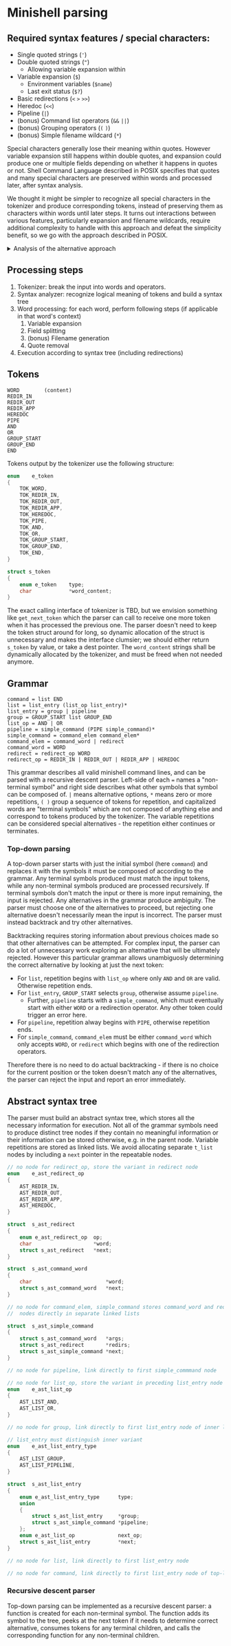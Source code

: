
# Minishell parsing

## Required syntax features / special characters:

* Single quoted strings (`'`)
* Double quoted strings (`"`)
  * Allowing variable expansion within
* Variable expansion (`$`)
  * Environment variables (`$name`)
  * Last exit status (`$?`)
* Basic redirections (`<` `>` `>>`)
* Heredoc (`<<`)
* Pipeline (`|`)
* (bonus) Command list operators (`&&` `||`)
* (bonus) Grouping operators (`(` `)`)
* (bonus) Simple filename wildcard (`*`)

Special characters generally lose their meaning within quotes.
However variable expansion still happens within double quotes, and expansion could produce one or multiple fields depending on whether it happens in quotes or not.
Shell Command Language described in POSIX specifies that quotes and many special characters are preserved within words and processed later, after syntax analysis.

We thought it might be simpler to recognize all special characters in the tokenizer and produce corresponding tokens, instead of preserving them as characters within words until later steps.
It turns out interactions between various features, particularly expansion and filename wildcards, require additional complexity to handle with this approach and defeat the simplicity benefit, so we go with the approach described in POSIX.

<details>
<summary>Analysis of the alternative approach</summary>

Instead of preserving quotes, it might be simpler to recognize and remove all special symbols in the tokenizer.
The tokenizer would output plain fragment and expansion tokens which can be processed in a single pass.
Merge flag controls whether each fragment should be appended to the preceding field or start a new one.
Expansion tokens have a quoted and unquoted variant to disable or enable splitting into multiple plain fragments.
Filename wildcards are also put in their own token type to trigger filename generation.

Most special characters are not parsed in heredoc delimiter, but quotes are removed and the delimiter is flagged either quoted or unquoted.
Either the tokenizer needs to recognize the delimiter and output it as a parameter on the HEREDOC token, or we need to later reconstruct the original input (including special characters) from the various tokens that were produced.

POSIX shell (and Bash) process filename wildcards resulting from expansion, so with this approach we'll need to perform another simplified tokenization round on results of unquoted expansion.
This expansion can only produce plain fragments or filename wildcards - quotes or dollar signs inside variables don't trigger recursive processing.

Fields resulting from variable expansion can be merged into filename wildcards.
Therefore we can't assume all filename tokens are fully formed from tokenizer.
A later filename token can absorb preceding text tokens with inputs like `$var*`, and a filename token can't be processed right away if following tokens can merge with it, such as with `*$var`.

Merged fragments might also include literal `*` that should NOT be interpreted as special characters for the wildcard pattern.
Filename generator needs to know each special character's status as literal or wildcard.
Because we no longer have quotes at this stage, we need to keep active wildcard characters in their own tokens instead of merging with text, and pass token sequences to filename generator.
Without merging we still need to keep track where each pattern ends, and we'll have to scan ahead to see if there are wildcards or not, or pass every token through filename generator.

The resulting complexity from these caveats makes the original POSIX approach seem more attractive.
</details>

## Processing steps

1. Tokenizer: break the input into words and operators.
2. Syntax analyzer: recognize logical meaning of tokens and build a syntax tree
3. Word processing: for each word, perform following steps (if applicable in that word's context)
    1. Variable expansion
    2. Field splitting
    3. (bonus) Filename generation
    4. Quote removal
4. Execution according to syntax tree (including redirections)

## Tokens

```
WORD        (content)
REDIR_IN
REDIR_OUT
REDIR_APP
HEREDOC
PIPE
AND
OR
GROUP_START
GROUP_END
END
```

Tokens output by the tokenizer use the following structure:

```c
enum    e_token
{
    TOK_WORD,
    TOK_REDIR_IN,
    TOK_REDIR_OUT,
    TOK_REDIR_APP,
    TOK_HEREDOC,
    TOK_PIPE,
    TOK_AND,
    TOK_OR,
    TOK_GROUP_START,
    TOK_GROUP_END,
    TOK_END,
}

struct s_token
{
    enum e_token    type;
    char            *word_content;
}
```

The exact calling interface of tokenizer is TBD, but we envision something like `get_next_token` which the parser can call to receive one more token when it has processed the previous one.
The parser doesn't need to keep the token struct around for long, so dynamic allocation of the struct is unnecessary and makes the interface clumsier; we should either return `s_token` by value, or take a dest pointer.
The `word_content` strings shall be dynamically allocated by the tokenizer, and must be freed when not needed anymore.

## Grammar

```
command = list END
list = list_entry (list_op list_entry)*
list_entry = group | pipeline
group = GROUP_START list GROUP_END
list_op = AND | OR
pipeline = simple_command (PIPE simple_command)*
simple_command = command_elem command_elem*
command_elem = command_word | redirect
command_word = WORD
redirect = redirect_op WORD
redirect_op = REDIR_IN | REDIR_OUT | REDIR_APP | HEREDOC
```

This grammar describes all valid minishell command lines, and can be parsed with a recursive descent parser.
Left-side of each `=` names a "non-terminal symbol" and right side describes what other symbols that symbol can be composed of.
`|` means alternative options, `*` means zero or more repetitions, `( )` group a sequence of tokens for repetition, and capitalized words are "terminal symbols" which are not composed of anything else and correspond to tokens produced by the tokenizer.
The variable repetitions can be considered special alternatives - the repetition either continues or terminates.

### Top-down parsing

A top-down parser starts with just the initial symbol (here `command`) and replaces it with the symbols it must be composed of according to the grammar.
Any terminal symbols produced must match the input tokens, while any non-terminal symbols produced are processed recursively.
If terminal symbols don't match the input or there is more input remaining, the input is rejected.
Any alternatives in the grammar produce ambiguity.
The parser must choose one of the alternatives to proceed, but rejecting one alternative doesn't necessarily mean the input is incorrect.
The parser must instead backtrack and try other alternatives.

Backtracking requires storing information about previous choices made so that other alternatives can be attempted.
For complex input, the parser can do a lot of unnecessary work exploring an alternative that will be ultimately rejected.
However this particular grammar allows unambiguosly determining the correct alternative by looking at just the next token:
* For `list`, repetition begins with `list_op` where only `AND` and `OR` are valid. Otherwise repetition ends.
* For `list_entry`, `GROUP_START` selects `group`, otherwise assume `pipeline`.
  * Further, `pipeline` starts with a `simple_command`, which must eventually start with either `WORD` or a redirection operator. Any other token could trigger an error here.
* For `pipeline`, repetition alway begins with `PIPE`, otherwise repetition ends.
* For `simple_command`, `command_elem` must be either `command_word` which only accepts `WORD`, or `redirect` which begins with one of the redirection operators.

Therefore there is no need to do actual backtracking - if there is no choice for the current position or the token doesn't match any of the alternatives, the parser can reject the input and report an error immediately.

## Abstract syntax tree

The parser must build an abstract syntax tree, which stores all the necessary information for execution.
Not all of the grammar symbols need to produce distinct tree nodes if they contain no meaningful information or their information can be stored otherwise, e.g. in the parent node.
Variable repetitions are stored as linked lists. We avoid allocating separate `t_list` nodes by including a `next` pointer in the repeatable nodes.

```c
// no node for redirect_op, store the variant in redirect node
enum    e_ast_redirect_op
{
    AST_REDIR_IN,
    AST_REDIR_OUT,
    AST_REDIR_APP,
    AST_HEREDOC,
}

struct  s_ast_redirect
{
    enum e_ast_redirect_op  op;
    char                    *word;
    struct s_ast_redirect   *next;
}

struct  s_ast_command_word
{
    char                        *word;
    struct s_ast_command_word   *next;
}

// no node for command_elem, simple_command stores command_word and redirect
//  nodes directly in separate linked lists

struct  s_ast_simple_command
{
    struct s_ast_command_word   *args;
    struct s_ast_redirect       *redirs;
    struct s_ast_simple_command *next;
}

// no node for pipeline, link directly to first simple_commmand node

// no node for list_op, store the variant in preceding list_entry node
enum    e_ast_list_op
{
    AST_LIST_AND,
    AST_LIST_OR,
}

// no node for group, link directly to first list_entry node of inner list

// list_entry must distinguish inner variant
enum    e_ast_list_entry_type
{
    AST_LIST_GROUP,
    AST_LIST_PIPELINE,
}

struct  s_ast_list_entry
{
    enum e_ast_list_entry_type      type;
    union
    {
        struct s_ast_list_entry     *group;
        struct s_ast_simple_command *pipeline;
    };
    enum e_ast_list_op              next_op;
    struct s_ast_list_entry         *next;
}

// no node for list, link directly to first list_entry node

// no node for command, link directly to first list_entry node of top-level list
```

### Recursive descent parser

Top-down parsing can be implemented as a recursive descent parser: a function is created for each non-terminal symbol.
The function adds its symbol to the tree, peeks at the next token if it needs to determine correct alternative, consumes tokens for any terminal children, and calls the corresponding function for any non-terminal children.
